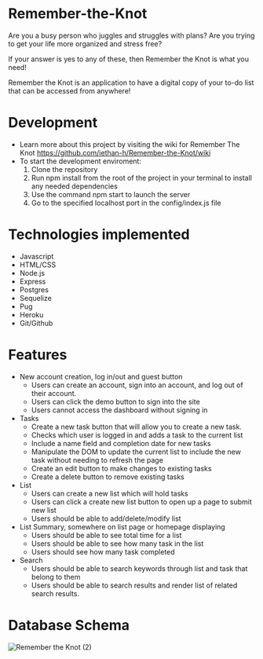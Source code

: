 # Remember-the-Knot
Are you a busy person who juggles and struggles with plans? Are you trying to get your life more organized and stress free?

If your answer is yes to any of these, then Remember the Knot is what you need!

Remember the Knot is an application to have a digital copy of your to-do list that can be accessed from anywhere!

# Development
* Learn more about this project by visiting the wiki for Remember The Knot https://github.com/iethan-h/Remember-the-Knot/wiki
* To start the development enviroment:
  1. Clone the repository
  2. Run npm install from the root of the project in your terminal to install any needed dependencies
  3. Use the command npm start to launch the server
  4. Go to the specified localhost port in the config/index.js file

# Technologies implemented
* Javascript
* HTML/CSS
* Node.js
* Express
* Postgres
* Sequelize
* Pug
* Heroku
* Git/Github

# Features

* New account creation, log in/out and guest button
   * Users can create an account, sign into an account, and log out of their account.
   * Users can click the demo button to sign into the site
   * Users cannot access the dashboard without signing in
* Tasks
    * Create a new task button that will allow you to create a new task.
    * Checks which user is logged in and adds a task to the current list
    * Include a name field and completion date for new tasks
    * Manipulate the DOM to update the current list to include the new task without needing to refresh the page
    * Create an edit button to make changes to existing tasks
    * Create a delete button to remove existing tasks
* List
    * Users can create a new list which will hold tasks
    * Users can click a create new list button to open up a page to submit new list
    * Users should be able to add/delete/modify list
* List Summary, somewhere on list page or homepage displaying
    * Users should be able to see total time for a list
    * Users should be able to see how many task in the list
    * Users should see how many task completed
* Search
    * Users should be able to search keywords through list and task that belong to them
    * Users should be able to search results and render list of related search results.



 # Database Schema
 ![Remember the Knot (2)](https://user-images.githubusercontent.com/83061284/133859308-dde4e58a-9e50-41f7-b7a9-2f7092728bd3.png)

